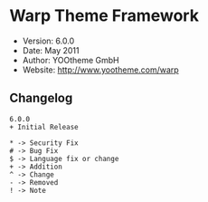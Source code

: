 # Warp Theme Framework #

- Version: 6.0.0
- Date: May 2011
- Author: YOOtheme GmbH
- Website: <http://www.yootheme.com/warp>

## Changelog

	6.0.0
	+ Initial Release

	* -> Security Fix
	# -> Bug Fix
	$ -> Language fix or change
	+ -> Addition
	^ -> Change
	- -> Removed
	! -> Note